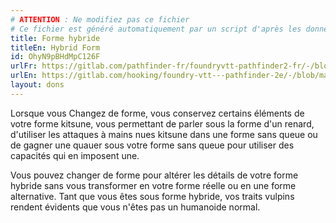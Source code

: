 ```yaml
---
# ATTENTION : Ne modifiez pas ce fichier
# Ce fichier est généré automatiquement par un script d'après les données du module Foundry VTT officiel et de sa traduction
title: Forme hybride
titleEn: Hybrid Form
id: OhyN9pBHdMpC126F
urlFr: https://gitlab.com/pathfinder-fr/foundryvtt-pathfinder2-fr/-/blob/master/data/feats/OhyN9pBHdMpC126F.htm
urlEn: https://gitlab.com/hooking/foundry-vtt---pathfinder-2e/-/blob/master/packs/data/feats.db/hybrid-form.json
layout: dons
---
```

Lorsque vous Changez de forme, vous conservez certains éléments de votre forme kitsune, vous permettant de parler sous la forme d'un renard, d'utiliser les attaques à mains nues kitsune dans une forme sans queue ou de gagner une quauer sous votre forme sans queue pour utiliser des capacités qui en imposent une.

Vous pouvez changer de forme pour altérer les détails de votre forme hybride sans vous transformer en votre forme réelle ou en une forme alternative. Tant que vous êtes sous forme hybride, vos traits vulpins rendent évidents que vous n'êtes pas un humanoide normal.

